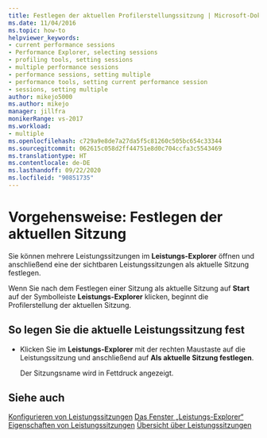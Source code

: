 ```yaml
---
title: Festlegen der aktuellen Profilerstellungssitzung | Microsoft-Dokumentation
ms.date: 11/04/2016
ms.topic: how-to
helpviewer_keywords:
- current performance sessions
- Performance Explorer, selecting sessions
- profiling tools, setting sessions
- multiple performance sessions
- performance sessions, setting multiple
- performance tools, setting current performance session
- sessions, setting multiple
author: mikejo5000
ms.author: mikejo
manager: jillfra
monikerRange: vs-2017
ms.workload:
- multiple
ms.openlocfilehash: c729a9e8de7a27da5f5c81260c505bc654c33344
ms.sourcegitcommit: 062615c058d2ff44751e8d0c704ccfa3c5543469
ms.translationtype: HT
ms.contentlocale: de-DE
ms.lasthandoff: 09/22/2020
ms.locfileid: "90851735"
---
```

# <a name="how-to-set-the-current-session"></a>Vorgehensweise: Festlegen der aktuellen Sitzung

Sie können mehrere Leistungssitzungen im **Leistungs-Explorer** öffnen und anschließend eine der sichtbaren Leistungssitzungen als aktuelle Sitzung festlegen.

Wenn Sie nach dem Festlegen einer Sitzung als aktuelle Sitzung auf **Start** auf der Symbolleiste **Leistungs-Explorer** klicken, beginnt die Profilerstellung der aktuellen Sitzung.

## <a name="to-set-current-performance-session"></a>So legen Sie die aktuelle Leistungssitzung fest

- Klicken Sie im **Leistungs-Explorer** mit der rechten Maustaste auf die Leistungssitzung und anschließend auf **Als aktuelle Sitzung festlegen**.

     Der Sitzungsname wird in Fettdruck angezeigt.

## <a name="see-also"></a>Siehe auch

[Konfigurieren von Leistungssitzungen](../profiling/configuring-performance-sessions.md)
[Das Fenster „Leistungs-Explorer“](../profiling/performance-explorer-window.md)
[Eigenschaften von Leistungssitzungen](../profiling/performance-session-properties.md)
[Übersicht über Leistungssitzungen](../profiling/performance-session-overview.md)

